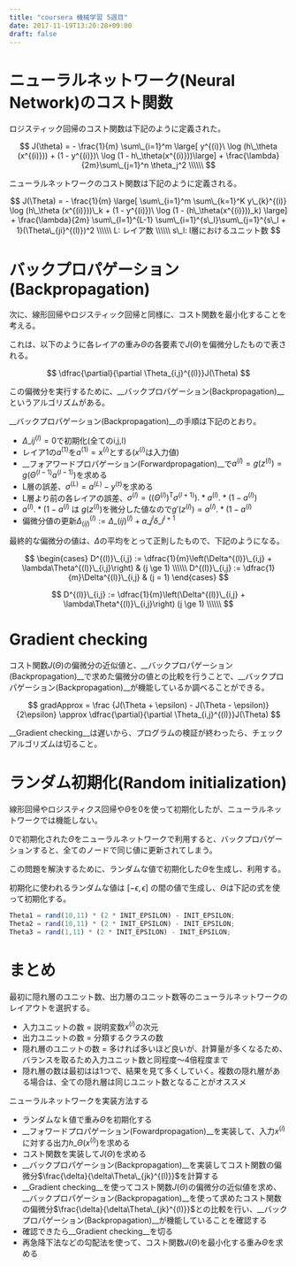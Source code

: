 ```yaml
---
title: "coursera 機械学習 5週目"
date: 2017-11-19T13:20:28+09:00
draft: false
---
```


ニューラルネットワーク(Neural Network)のコスト関数
==================================================

ロジスティック回帰のコスト関数は下記のように定義された。

$$
J(\theta) = - \frac{1}{m} \sum\_{i=1}^m \large[ y^{(i)}\ \log (h\_\theta (x^{(i)})) + (1 - y^{(i)})\ \log (1 - h\_\theta(x^{(i)}))\large] + \frac{\lambda}{2m}\sum\_{j=1}^n \theta_j^2 \\\\\\
$$

ニューラルネットワークのコスト関数は下記のように定義される。

$$
J(\Theta) = - \frac{1}{m} \large[ \sum\_{i=1}^m \sum\_{k=1}^K y\_{k}^{(i)} \log (h\_\theta (x^{(i)}))\_k + (1 - y^{(i)})\ \log (1 - (h\_\theta(x^{(i)}))_k) \large] + \frac{\lambda}{2m} \sum\_{l=1}^{L-1} \sum\_{i=1}^{s\_l}\sum\_{j=1}^{s\_l + 1}(\Theta\_{ji}^{(l)})^2 \\\\\\
L: レイア数 \\\\\\
s\_l: l層におけるユニット数
$$

バックプロパゲーション(Backpropagation)
=======================================

次に、線形回帰やロジスティック回帰と同様に、コスト関数を最小化することを考える。

これは、以下のように各レイアの重み$\Theta$の各要素で$J(\Theta)$を偏微分したもので表される。

$$
\dfrac{\partial}{\partial \Theta_{i,j}^{(l)}}J(\Theta)
$$

この偏微分を実行するために、__バックプロパゲーション(Backpropagation)__というアルゴリズムがある。

__バックプロパゲーション(Backpropagation)__の手順は下記のとおり。

* $\Delta\_{ij}^{(l)} = 0$で初期化(全てのi,j,l)
* レイア1の$a^{(1)}$を$a^{(1)} = x^{(i)}$とする($x^{(i)}$は入力値)
* __フォアワードプロパゲーション(Forwardpropagation)__で$a^{(l)} = g(z^{(l)}) = g(\Theta^{(l-1)}a^{(l-1)})$を求める
* L層の誤差、$\sigma^{(L)} = a^{(L)} - y^{(t)}$を求める
* L層より前の各レイアの誤差、$\sigma^{(l)} = ((\Theta^{(l)})^{\mathrm{ T }} \sigma^{(l+1)}) .* a^{(l)} .* (1 - a^{(l)})$
 * $a^{(l)} .* (1 - a^{(l)}$ は $g(z^{(l)})$を微分した値なので$g'(z^{(l)}) = a^{(l)} .* (1 - a^{(l)}$
* 偏微分値の更新$\Delta_(ij)^{(l)} := \Delta\_(ij)^{(l)} + a\_{j}^{l}\delta\_{i}^{l+1}$

最終的な偏微分の値は、$\Delta$の平均をとって正則したもので、下記のようになる。

$$
\begin{cases}
D^{(l)}\_{i,j} := \dfrac{1}{m}\left(\Delta^{(l)}\_{i,j} + \lambda\Theta^{(l)}\_{i,j}\right) & (j \ge 1) \\\\\\
D^{(l)}\_{i,j} := \dfrac{1}{m}\Delta^{(l)}\_{i,j} & (j = 1)
\end{cases}
$$

$$
D^{(l)}\_{i,j} := \dfrac{1}{m}\left(\Delta^{(l)}\_{i,j} + \lambda\Theta^{(l)}\_{i,j}\right) (j \ge 1) \\\\\\
$$

Gradient checking
=================

コスト関数$J(\Theta)$の偏微分の近似値と、__バックプロパゲーション(Backpropagation)__で求めた偏微分の値との比較を行うことで、__バックプロパゲーション(Backpropagation)__が機能しているか調べることができる。

$$
gradApprox = \frac {J(\Theta + \epsilon) - J(\Theta - \epsilon)} {2\epsilon} \approx  \dfrac{\partial}{\partial \Theta_{i,j}^{(l)}}J(\Theta)
$$

__Gradient checking__は遅いから、プログラムの検証が終わったら、チェックアルゴリズムは切ること。

ランダム初期化(Random initialization)
=====================================

線形回帰やロジスティクス回帰や$\Theta$を$0$を使って初期化したが、ニューラルネットワークでは機能しない。

$0$で初期化された$\Theta$をニューラルネットワークで利用すると、バックプロパゲーションすると、全てのノードで同じ値に更新されてしまう。

この問題を解決するために、ランダムな値で初期化した$\Theta$を生成し、利用する。

初期化に使われるランダムな値は $[-\epsilon,\epsilon]$ の間の値で生成し、$\Theta$は下記の式を使って初期化する。

```octave
Theta1 = rand(10,11) * (2 * INIT_EPSILON) - INIT_EPSILON;
Theta2 = rand(10,11) * (2 * INIT_EPSILON) - INIT_EPSILON;
Theta3 = rand(1,11) * (2 * INIT_EPSILON) - INIT_EPSILON;
```

まとめ
======

最初に隠れ層のユニット数、出力層のユニット数等のニューラルネットワークのレイアウトを選択する。

* 入力ユニットの数 = 説明変数$x^(i)$の次元
* 出力ユニットの数 = 分類するクラスの数
* 隠れ層のユニットの数 = 多ければ多いほど良いが、計算量が多くなるため、バランスを取るため入力ユニット数と同程度〜4倍程度まで
* 隠れ層の数は最初はは1つで、結果を見て多くしていく。複数の隠れ層がある場合は、全ての隠れ層は同じユニット数となることがオススメ

ニューラルネットワークを実装方法する

* ランダムなｋ値で重み$\Theta$を初期化する
* __フォワードプロパゲーション(Fowardpropagation)__を実装して、入力$x^{(i)}$に対する出力$h\_{\Theta}(x^{(i)})$を求める
* コスト関数を実装して$J(\Theta)$を求める
* __バックプロパゲーション(Backpropagation)__を実装してコスト関数の偏微分$\frac{\delta}{\delta\Theta\_{jk}^{(l)}}$を計算する
* __Gradient checking__を使ってコスト関数$J(\Theta)$の偏微分の近似値を求め、__バックプロパゲーション(Backpropagation)__を使って求めたコスト関数の偏微分$\frac{\delta}{\delta\Theta\_{jk}^{(l)}}$との比較を行い、__バックプロパゲーション(Backpropagation)__が機能していることを確認する
 * 確認できたら__Gradient checking__を切る
* 再急降下法などの勾配法を使って、コスト関数$J(\Theta)$を最小化する重み$\Theta$を求める
